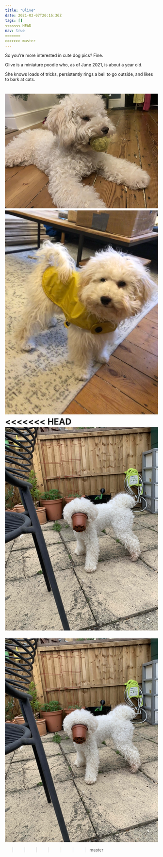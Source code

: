 ```yaml
---
title: "Olive"
date: 2021-02-07T20:16:36Z
tags: []
<<<<<<< HEAD
nav: true   
=======
>>>>>>> master
---
```


So you're more interested in cute dog pics? Fine.

Olive is a miniature poodle who, as of June 2021, is about a year old.

She knows loads of tricks, persistently rings a bell to go outside, and likes to bark at cats.

![Olive with a ball](ball.JPG)
![Olive in a coat](coat.jpeg)
<<<<<<< HEAD
![Olive with a plant pot](pot.jpg)
=======
![Olive with a plant pot](pot.jpg)
>>>>>>> master
